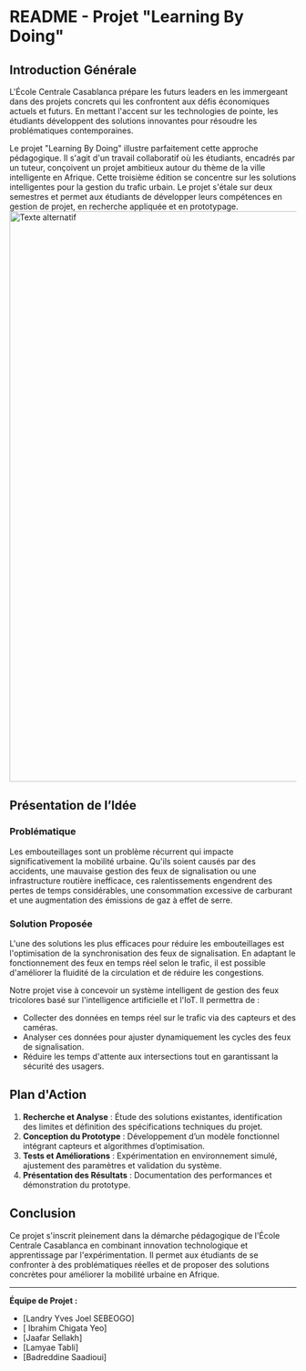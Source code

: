 # README - Projet "Learning By Doing"

## Introduction Générale
L'École Centrale Casablanca prépare les futurs leaders en les immergeant dans des projets concrets qui les confrontent aux défis économiques actuels et futurs. En mettant l'accent sur les technologies de pointe, les étudiants développent des solutions innovantes pour résoudre les problématiques contemporaines.

Le projet "Learning By Doing" illustre parfaitement cette approche pédagogique. Il s'agit d'un travail collaboratif où les étudiants, encadrés par un tuteur, conçoivent un projet ambitieux autour du thème de la ville intelligente en Afrique. Cette troisième édition se concentre sur les solutions intelligentes pour la gestion du trafic urbain. Le projet s'étale sur deux semestres et permet aux étudiants de développer leurs compétences en gestion de projet, en recherche appliquée et en prototypage.
 <img src="poster (2)-1.png" alt="Texte alternatif" width="1000">
## Présentation de l’Idée
### Problématique
Les embouteillages sont un problème récurrent qui impacte significativement la mobilité urbaine. Qu'ils soient causés par des accidents, une mauvaise gestion des feux de signalisation ou une infrastructure routière inefficace, ces ralentissements engendrent des pertes de temps considérables, une consommation excessive de carburant et une augmentation des émissions de gaz à effet de serre.

### Solution Proposée
L'une des solutions les plus efficaces pour réduire les embouteillages est l'optimisation de la synchronisation des feux de signalisation. En adaptant le fonctionnement des feux en temps réel selon le trafic, il est possible d'améliorer la fluidité de la circulation et de réduire les congestions.

Notre projet vise à concevoir un système intelligent de gestion des feux tricolores basé sur l'intelligence artificielle et l'IoT. Il permettra de :
- Collecter des données en temps réel sur le trafic via des capteurs et des caméras.
- Analyser ces données pour ajuster dynamiquement les cycles des feux de signalisation.
- Réduire les temps d'attente aux intersections tout en garantissant la sécurité des usagers.

## Plan d'Action
1. **Recherche et Analyse** : Étude des solutions existantes, identification des limites et définition des spécifications techniques du projet.
2. **Conception du Prototype** : Développement d’un modèle fonctionnel intégrant capteurs et algorithmes d’optimisation.
3. **Tests et Améliorations** : Expérimentation en environnement simulé, ajustement des paramètres et validation du système.
4. **Présentation des Résultats** : Documentation des performances et démonstration du prototype.

## Conclusion
Ce projet s'inscrit pleinement dans la démarche pédagogique de l'École Centrale Casablanca en combinant innovation technologique et apprentissage par l'expérimentation. Il permet aux étudiants de se confronter à des problématiques réelles et de proposer des solutions concrètes pour améliorer la mobilité urbaine en Afrique.

---

**Équipe de Projet :**
- [Landry Yves Joel SEBEOGO]
- [ Ibrahim Chigata Yeo]
- [Jaafar Sellakh]
- [Lamyae Tabli]
- [Badreddine Saadioui]

